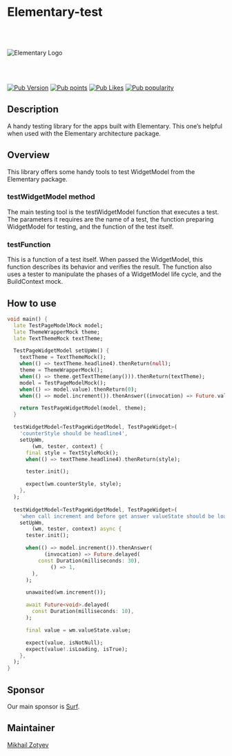 # Elementary-test

<img src="https://i.ibb.co/jgkB4ZN/Elementary-Logo.png" alt="Elementary Logo" style="margin:50px 0px">

[![Pub Version](https://img.shields.io/pub/v/elementary_test?logo=dart&logoColor=white)](https://pub.dev/packages/elementary_test)
[![Pub points](https://badgen.net/pub/points/elementary_test)](https://pub.dev/packages/elementary_test)
[![Pub Likes](https://badgen.net/pub/likes/elementary_test)](https://pub.dev/packages/elementary_test)
[![Pub popularity](https://badgen.net/pub/popularity/elementary_test)](https://pub.dev/packages/elementary_test)

## Description

A handy testing library for the apps built with Elementary.
This one’s helpful when used with the Elementary architecture package.

## Overview

This library offers some handy tools to test WidgetModel from the Elementary package.

### testWidgetModel method

The main testing tool is the testWidgetModel function that executes a test.
The parameters it requires are the name of a test, the function preparing WidgetModel for testing,
and the function of the test itself. 

### testFunction

This is a function of a test itself. When passed the WidgetModel, this function describes its behavior and verifies
the result. The function also uses a tester to manipulate the phases of a WidgetModel life cycle,
and the BuildContext mock.

## How to use
```dart
void main() {
  late TestPageModelMock model;
  late ThemeWrapperMock theme;
  late TextThemeMock textTheme;

  TestPageWidgetModel setUpWm() {
    textTheme = TextThemeMock();
    when(() => textTheme.headline4).thenReturn(null);
    theme = ThemeWrapperMock();
    when(() => theme.getTextTheme(any())).thenReturn(textTheme);
    model = TestPageModelMock();
    when(() => model.value).thenReturn(0);
    when(() => model.increment()).thenAnswer((invocation) => Future.value(1));

    return TestPageWidgetModel(model, theme);
  }

  testWidgetModel<TestPageWidgetModel, TestPageWidget>(
    'counterStyle should be headline4',
    setUpWm,
        (wm, tester, context) {
      final style = TextStyleMock();
      when(() => textTheme.headline4).thenReturn(style);

      tester.init();

      expect(wm.counterStyle, style);
    },
  );
  
  testWidgetModel<TestPageWidgetModel, TestPageWidget>(
    'when call increment and before get answer valueState should be loading',
    setUpWm,
        (wm, tester, context) async {
      tester.init();

      when(() => model.increment()).thenAnswer(
            (invocation) => Future.delayed(
          const Duration(milliseconds: 30),
              () => 1,
        ),
      );

      unawaited(wm.increment());

      await Future<void>.delayed(
        const Duration(milliseconds: 10),
      );

      final value = wm.valueState.value;

      expect(value, isNotNull);
      expect(value!.isLoading, isTrue);
    },
  );
}
```

## Sponsor

Our main sponsor is [Surf](https://surf.ru/).

## Maintainer

[Mikhail Zotyev](https://github.com/MbIXjkee)
